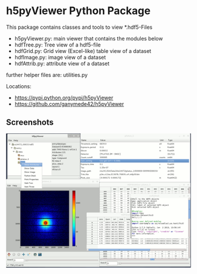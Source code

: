 h5pyViewer Python Package
=========================

This package contains classes and tools to view \*.hdf5-Files

 - h5pyViewer.py: main viewer that contains the modules below
 - hdfTree.py:    Tree view of a hdf5-file
 - hdfGrid.py:    Grid view (Excel-like) table view of a dataset
 - hdfImage.py:   image view of a dataset
 - hdfAttrib.py:  attribute view of a dataset

further helper files are:  utilities.py

Locations:
 - https://pypi.python.org/pypi/h5pyViewer
 - https://github.com/ganymede42/h5pyViewer

Screenshots
-----------

![scr1](/screenshot/scr1.png "h5pyViewer")
